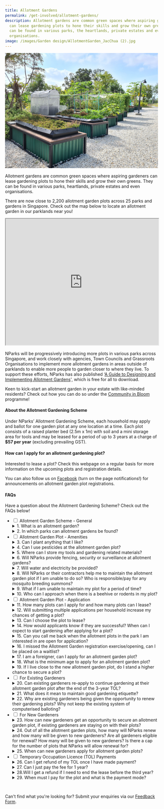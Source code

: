 ```yaml
---
title: Allotment Gardens
permalink: /get-involved/allotment-gardens/
description: Allotment gardens are common green spaces where aspiring gardeners
  can lease gardening plots to hone their skills and grow their own greens. They
  can be found in various parks, the heartlands, private estates and even
  organisations.
image: /images/Garden design/AllotmentGarden_JacChua (2).jpg
---
```

<style>
details[open] > summary {
        font-weight: 800;
        }
</style>

<img src="/images/Garden%20design/allotment%20garden%20at%20jurong%20lake%20gardens%20west.jpg">

<p>Allotment gardens are common green spaces where aspiring gardeners can lease gardening plots to hone their skills and grow their own greens. They can be found in various parks, heartlands, private estates and even organisations.</p>

<p>There are now close to 2,200 allotment garden plots across 25 parks and gardens in Singapore. Check out the map below to locate an allotment garden in our parklands near you!</p> 

<iframe height="415" width="100%" src="https://www.google.com/maps/d/embed?mid=1kuZLALaPolG-7unwBI4NZC1jdzpoVgs&amp;ehbc=2E312F&amp;noprof=1"></iframe>

<p>NParks will be progressively introducing more plots in various parks across Singapore, and work closely with agencies, Town Councils and Grassroots Organisations to implement more allotment gardens in areas outside of parklands to enable more people to garden closer to where they live. To support these efforts, NParks has also published ‘<a href="https://go.gov.sg/guide-to-design-allotment-gardens">A Guide to Designing and Implementing Allotment Gardens</a>', which is free for all to download.</p> 

<p>Keen to kick-start an allotment garden in your estate with like-minded residents? Check out how you can do so under the <a href="https://go.gov.sg/cib-initiative">Community in Bloom</a> programme!

</p><h4>About the Allotment Gardening Scheme</h4>

<p>Under NParks’ Allotment Gardening Scheme, each household may apply and ballot for one garden plot at any one location at a time. Each plot consists of a raised planter bed (2.5m x 1m) with soil and a mini storage area for tools and may be leased for a period of up to 3 years at a charge of <b>$57 per year</b> (excluding prevailing GST). </p> 



<h4>How can I apply for an allotment gardening plot?</h4>
<p>Interested to lease a plot? Check this webpage on a regular basis for more information on the upcoming plots and registration details.</p> 

<p>You can also follow us on <a href="https://www.facebook.com/nparksbuzz">Facebook</a> (turn on the page notifications!) for announcements on allotment garden plot registrations.</p>

<h4>FAQs</h4>
<p>Have a question about the Allotment Gardening Scheme? Check out the FAQs below!</p>
<ul class="jekyllcodex_accordion">
	<li><input type="checkbox" id="accordion1">
		<label for="accordion1">Allotment Garden Scheme - General</label>
		<div>
			<details>
				<summary>1. What is an allotment garden?</summary>
				Allotment gardens are areas located within parks and gardens that house gardening plots available for lease to the community to grow their own plants. With most of the population living in high-rise flats with minimalspace for gardening within their household footprint, these allotment garden plots provide them with further opportunities to garden. To date, close to 2,200 allotment garden plots have been made available to the community with plans for further expansion. In tandem, NParks is working with Town Councils and Grassroot Organisations to provide advice on setting up of allotment gardens in public housing estates so that residents can garden closer to their homes. <br><br>
		</details>
		<details>
			<summary>2. In which parks can allotment gardens be found?</summary>
			1. Ang Mo Kio Town Garden West<br>
			2. Aljunied Park<br>
			3. Bedok Reservoir Park<br>
			4. Bedok Town Park<br>
			5. Bishan-Ang Mo Kio Park<br>
			6. Bukit Gombak Park<br>
			7. Choa Chu Kang Park<br>
			8. Clementi Woods Park<br>
			9. East Coast Park<br>
			10. HortPark<br>
			11. Jurong Central Park<br>
			12. Jurong Lake Gardens<br>
			13. Kallang Riverside Park<br>
			14. Kent Ridge Park <br>
			15. Lower Seletar Reservoir Park<br>
			16. one-north Park<br>
			17. Pasir Ris Park<br>
			18. Punggol Park<br>
			19. Punggol Waterway Park<br>
			20. Sembawang Park<br>
			21. Sengkang Riverside Park<br>
			22. Tiong Bahru Park<br>
			23. West Coast Park<br>
			24. Yishun Park<br>
			25. Yishun Neighbourhood Park<br>
			<br>
			</details>
		</div>
	</li>
  <li><input type="checkbox" id="accordion2">
					<label for="accordion2">Allotment Garden Plot - Amenities</label>
		<div>
	<details>
		<summary>3. Can I plant anything that I like?</summary>
		All plants and gardening structures should not exceed 1 metre in standing height (measured from soil level in the planter bed). Gardeners are advised not to plant poisonous plants or those with sap as these plants can cause discomfort and are harmful to the public. Plants that are illegal are not allowed to be planted. 
		<br>Please also be mindful of the neighbouring plots when planting up your mini garden and ensure that your plants do not encroach into their space. Keep your space clean and tidy for the safety of all your fellow allotment gardeners.<br><br>
	</details>
	<details>
		<summary>4. Can I use pesticides at the allotment garden plot?</summary>
		Chemical pesticides, herbicides and fungicides are not allowed to be used at the allotment garden plots as they may kill insects, such as bees and wasps, which play an important role in the pollination process of flowering plants. Such chemicals may also spread to other plots and may cause adverse reactions to gardeners tending to other plots or public who visit the plots. <br><br>
		</details>
			<details>
				<summary>5. Where can I store my tools and gardening related materials?</summary>
				There is a storage area in each allotment garden planter where tools and other gardening-related materials (e.g. soil, compost) must be kept when not in use. All items stored at the
allotment garden plot must be kept neatly within storage area at all times and not in common spaces or along pathways.<br>
(For Sengkang Riverside Park, there is a separate storage area due to site constraints).<br><br>
			</details>
			<details>
				<summary>6. Will NParks provide fencing, security or surveillance at allotment gardens?</summary>
				As all allotment gardens are situated in our public parks and gardens, they are unfenced to enable the public to visit and appreciate the gardens. NParks has put in place signs reminding park users not to remove plants within the allotment garden plots that do not belong to them.<br>
				Allotment gardeners are responsible for the security of all items kept within their planting plot (including plants, produce, structures and gardening materials) and items stored within storage box.<br>
				NParks will not be responsible for the loss or damage of any items including all produce from the allotment garden plots.<br>
				However, if there are recurrent reports on incidents of theft or vandalism at particular locations, NParks will consider additional measures to deter such occurrences.<br>
				Allotment Gardeners are not to install any structures (including any type of video surveillance equipment orsecurity system equipment such as personal CCTV cameras) at their allotment gardening plot.<br><br>
			</details>
			<details>
				<summary>7. Will water and electricity be provided?</summary>
			Shared water points are available for use at the allotment garden. No electricity will be provided. <br><br>
			</details>
			<details>
				<summary>8. Will NParks or their contractors help me to maintain the allotment garden plot if I am unable to do so?  Who is responsible/pay for any mosquito breeding summons?</summary>
				You are required at all times and at your own expense, to maintain the allotment garden plot and its immediate surroundings in a good and presentable condition, including
trimming overgrown shrubs, removing weeds, pest-infested plants, dead and damaged plants/products. <br>
				NParks will also not be responsible for any instances of mosquito breeding detected by the National Environment Agency (NEA) at the allotment garden plots. You are responsible for taking all precautions and measures to prevent breeding of mosquitoes at your allotment garden plot.<br><br>
			</details>
			<details>
				<summary>9. What if I am unable to maintain my plot for a period of time?</summary>
				If you fail to maintain your allotment garden plot, and within the time stipulated by NParks, we reserve the right to terminate the lease, so that the plot can be allocated to another gardener.<br><br>
			</details>
			<details>
				<summary>10. Who can I approach when there is a beehive or rodents in my plot?</summary>
				You may contact NParks at www.nparks.gov.sg/feedback to seek assistance.<br><br>
			</details>
	</div></li>
	  <li><input type="checkbox" id="accordion3">
					<label for="accordion3">Allotment Garden Plot - Application</label>
			<div>
			<details>
				<summary>11. How many plots can I apply for and how many plots can I lease?</summary>
				Each household is allowed to apply for and lease only 1 allotment garden plot at any one time, regardless of the number of persons in the household.<br><br>
			</details>
			<details>
				<summary>12.  Will submitting multiple applications per household increase my chances of getting a
					plot?</summary>
				No. If there are multiple applications received from the same household address, only 1 entry will be considered for balloting.<br><br>
			</details>
			<details>
				<summary>13. Can I choose the plot to lease?</summary> All plots (waist- or knee-height) are assigned strictly through a balloting system.<br><br>
			</details>
			<details>
				<summary>14. How would applicants know if they are successful? When can I expect to start gardening after applying for a plot?</summary>
				All successful applicants will receive a Letter of Offer from NParks. In this Letter of Offer, we will state the date in which you will be able to start gardening on-site.<br><br>
			</details>
			<details>
				<summary>15. Can you call me back when the allotment plots in the park I am interested in are open for application?</summary>
				Please check our NParks Allotment Gardens webpage and our social media platforms for updates on available plots and registration details.<br><br> 
			</details>
			<details>
				<summary>16. I missed the Allotment Garden registration exercise/opening, can I be placed on a waitlist?</summary>
				There are no waiting lists as all available plots will be assigned to successfully balloted applicants. You may apply for a plot when the registration opens again for other allotment gardens. Please check our NParks Allotment Gardens webpage and our social media platforms for updates on available plots and registration details. <br><br>
		</details>
		<details>
			<summary>17. I am a foreigner, can I apply for an allotment garden plot?</summary>
			Yes, but Singaporeans and Permanent Residents will be given priority.<br><br>
				</details>
				<details>
					<summary>18. What is the minimum age to apply for an allotment garden plot?</summary>
					The minimum age to apply for a plot is 18 years old at the time of application. <br><br>
				</details>
				<details>
					<summary>19. If I live close to the new allotment garden plot, do I stand a higher chance to secure a plot?</summary>
					Singaporeans and Permanent Residents are eligible to register for an allotment garden plot when registration exercises open on NParks website. Each household is allowed to apply for and lease only 1 allotment garden plot at any one time across the island. The minimum age to apply for a plot is 18 years old at the time of application. New allotment
garden plots are allocated by computerised balloting.   No priority is accorded to applicants by virtue of proximity of the allotment garden to the applicant’s address. This ensures fair opportunity for all applicants to secure a plot. <br><br>
				</details>
			</div>
	</li>
	<li>
		<input type="checkbox" id="accordion4">
		<label for="accordion4">For Existing Gardeners</label>
		<div>
			<details>
				<summary>20. Can existing gardeners re-apply to continue gardening at their allotment garden plot after the end of the 3-year TOL?</summary>
				Before the 3-year TOL expires, existing gardeners who have maintained good gardening etiquette will be contacted by NParks officers to offer them renewal of the 3-year TOL. The terms and conditions and fees for the allotment garden plot may be updated from time to time and allotment gardeners are requested to read the updated terms and conditions of the TOL. <br><br>
			</details>
			<details>
				<summary>21. What does it mean to maintain good gardening etiquette?</summary>
				Good gardening etiquette includes keeping the allotment garden plot tidy and clean, maintaining the plants well and keep them pest free, storing all gardening items neatly, ensure all planting structures installed are compliant with terms and conditions, and conducting regularly checks for stagnant water to prevent mosquito breeding. Having a well-kept and maintained allotment garden plot ensures that it is safe and enjoyable for everyone. More information on gardening etiquette can be found at www.nparks.gov.sg/gardening/gardening-resources/gardening-etiquette. <br><br>
			</details>
			<details>
				<summary>22. Why are existing gardeners being given the opportunity to renew their gardening plots? Why not keep the existing system of computerised balloting?</summary>
We hope to continue fostering a love for gardening by allowing existing gardeners who have maintained good gardening etiquette to renew their allotment garden plots. We
will continue making available more plots across the island for new gardeners. New allotment garden plots will also continue being allocated by computerised balloting.<br><br>
			</details>
		</div>
	</li>
	<li>
		<input type="checkbox" id="accordion5">
		<label for="accordion5">For New Gardeners</label>
		<div>
			<details>
				<summary>23. How can new gardeners get an opportunity to secure an allotment garden plot, if existing gardeners are staying on with their plots? </summary>
				NParks will continue to roll out new allotment garden plots in more parks across Singapore to provide the community with opportunities to garden near their homes. To date, more than 2000 allotment garden plots have been introduced in 23 parks and gardens across Singapore. We will also continue to provide more allotment gardens in the future. More details will be released when ready. All this will allow us to continue fostering a love for gardening among Singaporeans and nurturing a community of gardeners.<br><br>
			</details>
			<details>
				<summary>24. Out of all the allotment garden plots, how many will NParks renew and how many will be given to new gardeners?  Are all gardeners eligible for renewal? How many will be given to new gardeners? Is there a cap for the number of plots that NParks will allow renewal for?  </summary>
				Existing gardeners who have maintained good gardening etiquette will be allowed to renew their allotment garden plots. Should they choose not to continue gardening their plots will be released for balloting. NParks will also continue to provide more allotment garden plots in our parks.<br><br>
			</details>
			<details>
				<summary>25. When can new gardeners apply for allotment garden plots? </summary>
				More details will be provided when ready. We will be updating the NParks website (www.nparks.gov.sg/gardening/allotment-gardens) and social media sites when plots are open for application.<br><br>
			</details>
			</div>
				</li>
<li><input type="checkbox" id="accordion6">
		<label for="accordion6">Temporary Occupation Licence (TOL) Payments</label>
		<div>
			<details>
				<summary>26. Can I get refund of my TOL once I have made payment?</summary>
				It is important to read all Terms and Conditions of the TOL document. The TOL, once paid, is non-refundable. <br><br>
			</details>
			<details>
				<summary>27. Can I just pay the fee for 1 year? </summary>
				The allotment garden plot is leased on a 3-year basis. You  will need to pay for 3 years at the start of your leasing period.<br><br>
			</details>
			<details>
				<summary>28.Will I get a refund if I need to end the lease before the third year?</summary>
				No refund will be given if you decide to terminate the Licence before the lease expires. <br><br>
			</details>
			<details>
				<summary>29. When must I pay for the plot and what is the payment mode?</summary>
				A Letter of Offer will be sent to all successful applicants. Payment will be by bank transfer to an NParks bank account or by scanning the unique PayNow QR code provided. The details will be provided in the Letter of Offer.<br><br>
			</details>
			</div>
	 </li>
</ul>

<br>
<p>Can't find what you're looking for? Submit your enquiries via our <a href="http://www.nparks.gov.sg/feedback">Feedback Form</a>.</p>